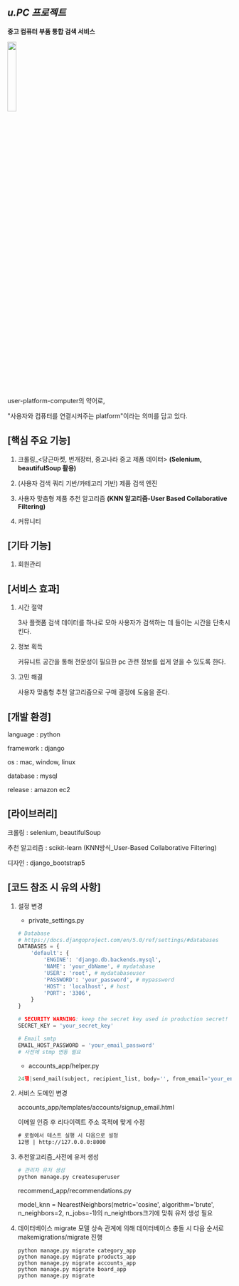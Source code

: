 ## ***u.PC 프로젝트***

**중고 컴퓨터 부품 통합 검색 서비스**

<img src="https://github.com/2024-SoftwareProject/BE/assets/127396481/a2fe1264-ad49-4134-bb93-0d051345f79c" width="20%" height="20%">

user-platform-computer의 약어로,

"사용자와 컴퓨터를 연결시켜주는 platform"이라는 의미를 담고 있다.



## [핵심 주요 기능]

1. 크롤링_<당근마켓, 번개장터, 중고나라 중고 제품 데이터> **(Selenium, beautifulSoup 활용)**

2. (사용자 검색 쿼리 기반/카테고리 기반) 제품 검색 엔진

3. 사용자 맞춤형 제품 추천 알고리즘 **(KNN 알고리즘-User Based Collaborative Filtering)**

4. 커뮤니티 


## [기타 기능]

1. 회원관리



## [서비스 효과]
1. 시간 절약

   3사 플랫폼 검색 데이터를 하나로 모아 사용자가 검색하는 데 들이는 시간을 단축시킨다.

2. 정보 획득

   커뮤니트 공간을 통해 전문성이 필요한 pc 관련 정보를 쉽게 얻을 수 있도록 한다.

3. 고민 해결

   사용자 맞춤형 추천 알고리즘으로 구매 결정에 도움을 준다.



## [개발 환경]

   language : python

   framework : django

   os : mac, window, linux

   database : mysql

   release : amazon ec2


## [라이브러리]

   크롤링 : selenium, beautifulSoup

   추천 알고리즘 : scikit-learn (KNN방식_User-Based Collaborative Filtering)

   디자인 : django_bootstrap5




## [코드 참조 시 유의 사항]

1. 설정 변경
   - private_settings.py
   ```py
   # Database
   # https://docs.djangoproject.com/en/5.0/ref/settings/#databases
   DATABASES = {
       'default': {
           'ENGINE': 'django.db.backends.mysql',
           'NAME': 'your_dbName', # mydatabase
           'USER': 'root', # mydatabaseuser
           'PASSWORD': 'your_password', # mypassword
           'HOST': 'localhost', # host
           'PORT': '3306',
       }
   }
   
   # SECURITY WARNING: keep the secret key used in production secret!
   SECRET_KEY = 'your_secret_key'
   
   # Email smtp
   EMAIL_HOST_PASSWORD = 'your_email_password'
   # 사전에 stmp 연동 필요
   ```
   
   - accounts_app/helper.py
   ```py
   24행|send_mail(subject, recipient_list, body='', from_email='your_email', fail_silently=False, html=None, *args, **kwargs)
   ```

3. 서비스 도메인 변경

   accounts_app/templates/accounts/signup_email.html

   이메일 인증 후 리다이렉트 주소 목적에 맞게 수정
   ```html
   # 로컬에서 테스트 실행 시 다음으로 설정
   12행 | http://127.0.0.0:8000
   ```

4. 추천알고리즘_사전에 유저 생성
   ```py
   # 관리자 유저 생성
   python manage.py createsuperuser
   ```
   recommend_app/recommendations.py
   
   model_knn = NearestNeighbors(metric='cosine', algorithm='brute', n_neighbors=2, n_jobs=-1)의
   n_neightbors크기에 맞춰 유저 생성 필요

5. 데이터베이스 migrate
   모델 상속 관계에 의해 데이터베이스 충돌 시 다음 순서로 makemigrations/migrate 진행
   ```shell
   python manage.py migrate category_app
   python manage.py migrate products_app
   python manage.py migrate accounts_app
   python manage.py migrate board_app
   python manage.py migrate
   ```
